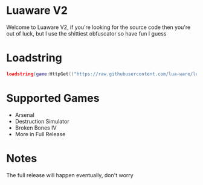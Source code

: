 # Luaware V2
Welcome to Luaware V2, if you're looking for the source code then you're out of luck, but I use the shittiest obfuscator so have fun I guess
# Loadstring
```lua
loadstring(game:HttpGet(("https://raw.githubusercontent.com/lua-ware/luawarev2/main/Launcher.lua"),true))()
```
# Supported Games
- Arsenal
- Destruction Simulator
- Broken Bones IV
- More in Full Release
# Notes
The full release will happen eventually, don't worry
